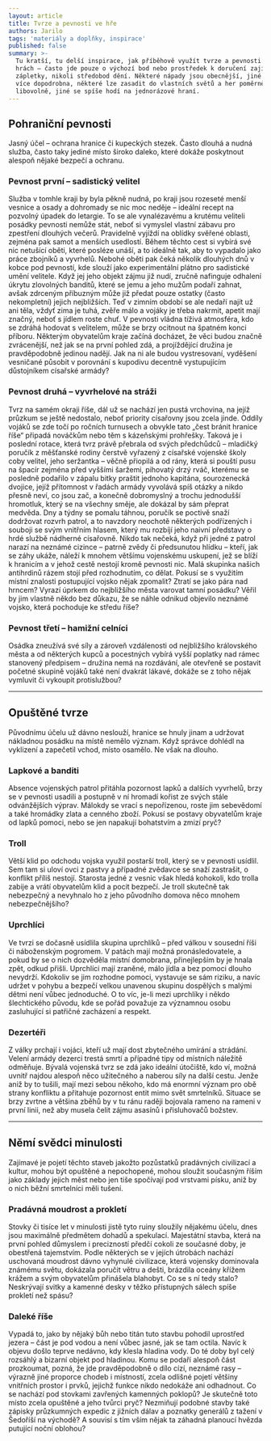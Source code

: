 ```yaml
---
layout: article
title: Tvrze a pevnosti ve hře
authors: Jarilo
tags: 'materiály a doplňky, inspirace'
published: false
summary: >-
  Tu kratší, tu delší inspirace, jak příběhově využít tvrze a pevnosti ve vašich
  hrách – často jde pouze o výchozí bod nebo prostředek k doručení zajímavé
  zápletky, nikoli středobod dění. Některé nápady jsou obecnější, jiné popsané
  více dopodrobna, některé lze zasadit do vlastních světů a her poměrně
  libovolně, jiné se spíše hodí na jednorázové hraní.
---
```

## Pohraniční pevnosti

Jasný účel – ochrana hranice či kupeckých stezek. Často dlouhá a nudná služba, často taky jediné místo široko daleko, které dokáže poskytnout alespoň nějaké bezpečí a ochranu.

### Pevnost první – sadistický velitel

Služba v tomhle kraji by byla pěkně nudná, po kraji jsou rozeseté menší vesnice a osady a dohromady se nic moc neděje – ideální recept na pozvolný úpadek do letargie. To se ale vynalézavému a krutému veliteli posádky pevnosti nemůže stát, neboť si vymyslel vlastní zábavu pro zpestření dlouhých večerů. Pravidelně vyjíždí na oblídky svěřené oblasti, zejména pak samot a menších usedlostí. Během těchto cest si vybírá své nic netušící oběti, které posléze unáší, a to ideálně tak, aby to vypadalo jako práce zbojníků a vyvrhelů. Nebohé oběti pak čeká několik dlouhých dnů v kobce pod pevností, kde slouží jako experimentální plátno pro sadistické umění velitele. Když jej jeho objekt zájmu již nudí, zručně nafinguje odhalení úkrytu zlovolných banditů, které se jemu a jeho mužům podaří zahnat, avšak zdrceným příbuzným může již předat pouze ostatky (často nekompletní) jejich nejbližších. Teď v zimním období se ale nedaří najít už ani těla, vždyť zima je tuhá, zvěře málo a vojáky je třeba nakrmit, apetit mají značný, neboť s jídlem roste chuť. V pevnosti vládna tíživá atmosféra, kdo se zdráhá hodovat s velitelem, může se brzy ocitnout na špatném konci příboru. Některým obyvatelům kraje začíná docházet, že věci budou značně zvrácenější, než jak se na první pohled zdá, a projíždějící družina je pravděpodobně jedinou nadějí. Jak na ni ale budou vystresovaní, vyděšení vesničané působit v porovnání s kupodivu decentně vystupujícím důstojníkem císařské armády?

### Pevnost druhá – vyvrhelové na stráži

Tvrz na samém okraji říše, dál už se nachází jen pustá vrchovina, na jejíž průzkum se ještě nedostalo, neboť priority císařovny jsou zcela jinde. Oddíly vojáků se zde točí po ročních turnusech a obvykle tato „čest bránit hranice říše“ připadá nováčkům nebo těm s kázeňskými prohřešky. Taková je i poslední rotace, která tvrz právě přebrala od svých předchůdců – mladičký poručík z měšťanské rodiny čerstvě vyřazený z císařské vojenské školy coby velitel, jeho seržantka – věčně přiopilá a od rány, která si pouští pusu na špacír zejména před vyššími šaržemi, pihovatý drzý rváč, kterému se posledně podařilo v zápalu bitky praštit jednoho kapitána, sourozenecká dvojice, jejíž přítomnost v řadách armády vyvolává spíš otázky a nikdo přesně neví, co jsou zač, a konečně dobromyslný a trochu jednodušší hromotluk, který se na všechny směje, ale dokázal by sám přeprat medvěda. Dny a týdny se pomalu táhnou, poručík se poctivě snaží dodržovat rozvrh patrol, a to navzdory neochotě některých podřízených i souboji se svým vnitřním hlasem, který mu rozbíjí jeho naivní představy o hrdé službě nádherné císařovně. Nikdo tak nečeká, když při jedné z patrol narazí na neznámé cizince – patrně zvědy či předsunutou hlídku – kteří, jak se záhy ukáže, náleží k mnohem většímu vojenskému uskupení, jež se blíží k hranicím a v jehož cestě nestojí kromě pevnosti nic. Malá skupinka našich antihrdinů rázem stojí před rozhodnutím, co dělat. Pokusí se s využitím místní znalosti postupující vojsko nějak zpomalit? Ztratí se jako pára nad hrncem? Vyrazí úprkem do nejbližšího města varovat tamní posádku? Věřil by jim vlastně někdo bez důkazu, že se náhle odnikud objevilo neznámé vojsko, která pochoduje ke středu říše?

### Pevnost třetí – hamižní celníci

Osádka zneužívá své síly a zároveň vzdálenosti od nejbližšího královského města a od některých kupců a pocestných vybírá vyšší poplatky nad rámec stanovený předpisem – družina nemá na rozdávání, ale otevřeně se postavit početné skupině vojáků také není dvakrát lákavé, dokáže se z toho nějak vymluvit či vykoupit protislužbou?

***

## Opuštěné tvrze

Původnímu účelu už dávno neslouží, hranice se hnuly jinam a udržovat nákladnou posádku na místě nemělo význam. Když správce dohlédl na vyklizení a zapečetil vchod, místo osamělo. Ne však na dlouho.

### Lapkové a banditi

Absence vojenských patrol přitáhla pozornost lapků a dalších vyvrhelů, brzy se v pevnosti usadili a postupně v ní hromadí kořist ze svých stále odvánžějších výprav. Málokdy se vrací s nepořízenou, roste jim sebevědomí a také hromádky zlata a cenného zboží. Pokusí se postavy obyvatelům kraje od lapků pomoci, nebo se jen napakují bohatstvím a zmizí pryč?
    
### Troll

Větší klid po odchodu vojska využil postarší troll, který se v pevnosti usídlil. Sem tam si uloví ovci z pastvy a případné zvědavce se snaží zastrašit, o konflikt příliš nestojí. Starosta jedné z vesnic však hledá kohokoli, kdo trolla zabije a vrátí obyvatelům klid a pocit bezpečí. Je troll skutečně tak nebezpečný a nevyhnalo ho z jeho původního domova něco mnohem nebezpečnějšího?
 
### Uprchlíci

Ve tvrzi se dočasně usídlila skupina uprchlíků – před válkou v sousední říši či náboženským pogromem. V patách mají možná pronásledovatele, a pokud by se o nich dozvěděla místní domobrana, přinejlepším by je hnala zpět, odkud přišli. Uprchlíci mají zraněné, málo jídla a bez pomoci dlouho nevydrží. Kdokoliv se jim rozhodne pomoci, vystavuje se sám riziku, a navíc udržet v pohybu a bezpečí velkou unavenou skupinu dospělých s malými dětmi není vůbec jednoduché. O to víc, je-li mezi uprchlíky i někdo šlechtického původu, kde se pořád považuje za významnou osobu zasluhující si patřičné zacházení a respekt.
    
### Dezertéři

Z války prchají i vojáci, kteří už mají dost zbytečného umírání a strádání. Velení armády dezerci trestá smrtí a případné tipy od místních náležitě odměňuje. Bývalá vojenská tvrz se zdá jako ideální útočiště, kdo ví, možná uvnitř najdou alespoň něco užitečného a naberou síly na další cestu. Jenže aniž by to tušili, mají mezi sebou někoho, kdo má enormní význam pro obě strany konfliktu a přitahuje pozornost entit mimo svět smrtelníků. Situace se brzy zvrtne a většina zběhů by v tu ránu raději bojovala rameno na rameni v první linii, než aby musela čelit zájmu asasínů i přisluhovačů božstev.

***

## Němí svědci minulosti

Zajímavé je pojetí těchto staveb jakožto pozůstatků pradávných civilizací a kultur, mohou být opuštěné a nepochopené, mohou sloužit současným říším jako základy jejich měst nebo jen tiše spočívají pod vrstvami písku, aniž by o nich běžní smrtelníci měli tušení.

### Pradávná moudrost a prokletí

Stovky či tisíce let v minulosti jistě tyto ruiny sloužily nějakému účelu, dnes jsou maximálně předmětem dohadů a spekulací. Majestátní stavba, která na první pohled důmyslem i precizností předčí cokoli ze současné doby, je obestřená tajemstvím. Podle některých se v jejích útrobách nachází uschovaná moudrost dávno vyhynulé civilizace, která vojensky dominovala známému světu, dokázala poručit větru a dešti, brázdila oceány křížem krážem a svým obyvatelům přinášela blahobyt. Co se s ní tedy stalo? Neskrývají svitky a kamenné desky v těžko přístupných sálech spíše prokletí než spásu? 

### Daleké říše

Vypadá to, jako by nějaký bůh nebo titán tuto stavbu pohodil uprostřed jezera – část je pod vodou a není vůbec jasné, jak se tam octila. Navíc k objevu došlo teprve nedávno, kdy klesla hladina vody. Do té doby byl celý rozsáhlý a bizarní objekt pod hladinou. Komu se podaří alespoň část prozkoumat, pozná, že jde pravděpodobně o dílo cízí, neznámé rasy – výrazně jiné proporce chodeb i místností, zcela odlišné pojetí většiny vnitřních prostor i prvků, jejichž funkce nikdo nedokáže ani odhadnout. Co se nachází pod stovkami zavřených kamenných poklopů? Je skutečně toto místo zcela opuštěné a jeho tvůrci pryč? Nezmiňují podobné stavby také zápisky průzkumných expedic z jižních dálav a poznatky generálů z tažení v Šedoříší na východě? A souvisí s tím vším nějak ta záhadná planoucí hvězda putující noční oblohou?
